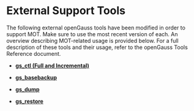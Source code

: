 # External Support Tools<a name="EN-US_TOPIC_0260488082"></a>

The following external openGauss tools have been modified in order to support MOT. Make sure to use the most recent version of each. An overview describing MOT-related usage is provided below. For a full description of these tools and their usage, refer to the openGauss Tools Reference document.

-   **[gs\_ctl \(Full and Incremental\)](gs_ctl-(full-and-incremental).md)**  

-   **[gs\_basebackup](gs_basebackup.md)**  

-   **[gs\_dump](gs_dump.md)**  

-   **[gs\_restore](gs_restore.md)**  


